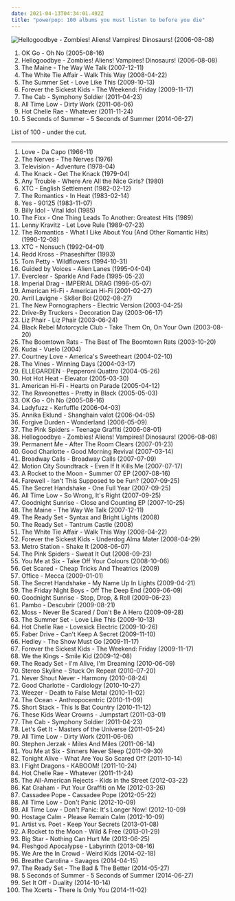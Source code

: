 ```yaml
---
date: 2021-04-13T04:34:01.492Z
title: "powerpop: 100 albums you must listen to before you die"
---
```

![Hellogoodbye - Zombies! Aliens! Vampires! Dinosaurs! (2006-08-08)](http://coverartarchive.org/release/437b6335-ded3-4882-aa90-5a5c746b9b10/16310488534-500.jpg "Hellogoodbye - Zombies! Aliens! Vampires! Dinosaurs! (2006-08-08)")
<ol class="albums">
<li data-cover="https://via.placeholder.com/450" data-tags="rock, indie rock, indie" role="button">OK Go - Oh No (2005-08-16)</li>
<li data-cover="http://coverartarchive.org/release/437b6335-ded3-4882-aa90-5a5c746b9b10/16310488534-500.jpg" data-tags="powerpop, alternative" role="button">Hellogoodbye - Zombies! Aliens! Vampires! Dinosaurs! (2006-08-08)</li>
<li data-cover="https://img.discogs.com/lNju4-4GTTVLQU-MEOp2glgPq8o=/fit-in/600x600/filters:strip_icc():format(jpeg):mode_rgb():quality(90)/discogs-images/R-2406287-1284085702.jpeg.jpg" data-tags="pop punk" role="button">The Maine - The Way We Talk (2007-12-11)</li>
<li data-cover="https://img.discogs.com/ZGL0HhZKwQcKL-zWkq3hYjLC8Lc=/fit-in/300x300/filters:strip_icc():format(jpeg):mode_rgb():quality(90)/discogs-images/R-2444943-1284431336.jpeg.jpg" data-tags="powerpop" role="button">The White Tie Affair - Walk This Way (2008-04-22)</li>
<li data-cover="http://coverartarchive.org/release/4631f280-bc71-403f-a8fd-4637974ccf31/17601593140-500.jpg" data-tags="the summer set, rock, powerpop" role="button">The Summer Set - Love Like This (2009-10-13)</li>
<li data-cover="https://img.discogs.com/peHPJK9RHkQ68Dwclf8SiCjp_mo=/fit-in/600x450/filters:strip_icc():format(jpeg):mode_rgb():quality(90)/discogs-images/R-2607155-1469978877-3107.jpeg.jpg" data-tags="powerpop" role="button">Forever the Sickest Kids - The Weekend: Friday (2009-11-17)</li>
<li data-cover="http://coverartarchive.org/release/f5663634-2bd6-4b01-beab-1d979a599da0/1487209368-500.jpg" data-tags="powerpop" role="button">The Cab - Symphony Soldier (2011-04-23)</li>
<li data-cover="http://coverartarchive.org/release/c171039b-592b-4c0f-97df-00ddbaac2a1a/2453598306-500.jpg" data-tags="pop punk, all time low" role="button">All Time Low - Dirty Work (2011-06-06)</li>
<li data-cover="http://coverartarchive.org/release/362900b0-e046-4c34-beb1-eb2ecd3bff64/19088259874-500.jpg" data-tags="rock, hot chelle rae" role="button">Hot Chelle Rae - Whatever (2011-11-24)</li>
<li data-cover="http://coverartarchive.org/release/bbe50630-ccc2-49fb-9b27-4acc46486e29/7688648143-500.jpg" data-tags="pop rock" role="button">5 Seconds of Summer - 5 Seconds of Summer (2014-06-27)</li>
</ol>
List of 100 - under the cut.
<!-- more -->

_________________

<ol class="albums">
<li data-cover="http://coverartarchive.org/release/58713cce-6dec-409a-b674-f30050f6fb82/5949082744-500.jpg" data-tags="psychedelic, 60s" role="button">
Love - Da Capo (1966-11)
</li>
<li data-cover="https://img.discogs.com/LSnRNWM5bowulS7miVSNrBxD3eM=/fit-in/600x586/filters:strip_icc():format(jpeg):mode_rgb():quality(90)/discogs-images/R-1214637-1201261034.jpeg.jpg" data-tags="pop, power pop, powerpop" role="button">
The Nerves - The Nerves (1976)
</li>
<li data-cover="http://coverartarchive.org/release/5cc90116-6833-4271-8477-42fb5fbee846/20706339769-500.jpg" data-tags="post-punk" role="button">
Television - Adventure (1978-04)
</li>
<li data-cover="http://coverartarchive.org/release/489e7f56-d73e-3772-9229-c45375da5e5b/7506671171-500.jpg" data-tags="classic rock" role="button">
The Knack - Get The Knack (1979-04)
</li>
<li data-cover="https://img.discogs.com/T7w1UV50SWd7SSXDXm0WiACqOiU=/fit-in/524x527/filters:strip_icc():format(jpeg):mode_rgb():quality(90)/discogs-images/R-768191-1156788267.jpeg.jpg" data-tags="powerpop" role="button">
Any Trouble - Where Are All the Nice Girls? (1980)
</li>
<li data-cover="https://img.discogs.com/v6mfNUGyW07eVGDU_twQsDcgWcs=/fit-in/517x517/filters:strip_icc():format(jpeg):mode_rgb():quality(90)/discogs-images/R-8246265-1479563638-5200.jpeg.jpg" data-tags="80s, new wave" role="button">
XTC - English Settlement (1982-02-12)
</li>
<li data-cover="http://coverartarchive.org/release/1daf4497-2686-3e0e-9b0d-25df08015511/7815137700-500.jpg" data-tags="pop, 80s, powerpop" role="button">
The Romantics - In Heat (1983-02-14)
</li>
<li data-cover="http://coverartarchive.org/release/8be613dc-5964-3dc0-9802-71c4eeccb125/11372138627-500.jpg" data-tags="progressive rock" role="button">
Yes - 90125 (1983-11-07)
</li>
<li data-cover="http://coverartarchive.org/release/08c1b5dc-8b44-4039-b86f-c0dc4975cc27/9230305954-500.jpg" data-tags="80s, rock, new wave" role="button">
Billy Idol - Vital Idol (1985)
</li>
<li data-cover="https://via.placeholder.com/450" data-tags="80s" role="button">
The Fixx - One Thing Leads To Another: Greatest Hits (1989)
</li>
<li data-cover="https://img.discogs.com/UGLkfyzaC9F8vzuuNd2I-6uWEYA=/fit-in/268x268/filters:strip_icc():format(jpeg):mode_rgb():quality(90)/discogs-images/R-7919633-1528727617-6341.jpeg.jpg" data-tags="rock" role="button">
Lenny Kravitz - Let Love Rule (1989-07-23)
</li>
<li data-cover="https://img.discogs.com/cTi_0lFzEgH2DPNSGdc7At_VcDU=/fit-in/600x599/filters:strip_icc():format(jpeg):mode_rgb():quality(90)/discogs-images/R-431536-1529484494-6510.jpeg.jpg" data-tags="rock" role="button">
The Romantics - What I Like About You (And Other Romantic Hits) (1990-12-08)
</li>
<li data-cover="http://coverartarchive.org/release/69d51f77-ce4c-3132-881e-6c004cf5097b/9582955606-500.jpg" data-tags="pop" role="button">
XTC - Nonsuch (1992-04-01)
</li>
<li data-cover="http://coverartarchive.org/release/74d240ec-b27f-4554-af7c-36269b7f42a5/8243009873-500.jpg" data-tags="rock, alternative" role="button">
Redd Kross - Phaseshifter (1993)
</li>
<li data-cover="http://coverartarchive.org/release/8126990b-62c2-459f-8319-ec5cab3524a6/8157450797-500.jpg" data-tags="rock, 90s" role="button">
Tom Petty - Wildflowers (1994-10-31)
</li>
<li data-cover="https://img.discogs.com/R0egZsTiJ4jGp6EUVkewsm0XhiU=/fit-in/600x530/filters:strip_icc():format(jpeg):mode_rgb():quality(90)/discogs-images/R-493498-1424651929-5356.jpeg.jpg" data-tags="90s, indie rock, lo-fi" role="button">
Guided by Voices - Alien Lanes (1995-04-04)
</li>
<li data-cover="https://img.discogs.com/ET7Yy8_knfXR_aToSfd-_4mULc8=/fit-in/600x600/filters:strip_icc():format(jpeg):mode_rgb():quality(90)/discogs-images/R-1750670-1333630000.jpeg.jpg" data-tags="alternative rock, 90s, rock" role="button">
Everclear - Sparkle And Fade (1995-05-23)
</li>
<li data-cover="https://img.discogs.com/DZagcKVfCNlDk-j3WY1vh55EWo8=/fit-in/600x583/filters:strip_icc():format(jpeg):mode_rgb():quality(90)/discogs-images/R-1938700-1385023844-1337.jpeg.jpg" data-tags="rock, alternative, alternative rock, power pop, powerpop" role="button">
Imperial Drag - IMPERIAL DRAG (1996-05-07)
</li>
<li data-cover="http://coverartarchive.org/release/ce3418e9-83f9-4ecb-acc5-82c47a67c9b5/6010970718-500.jpg" data-tags="rock" role="button">
American Hi-Fi - American Hi-Fi (2001-02-27)
</li>
<li data-cover="https://img.discogs.com/T-2UhJb6yNxe4U8bg2J_FrqBFxk=/fit-in/600x591/filters:strip_icc():format(jpeg):mode_rgb():quality(90)/discogs-images/R-2487770-1287344991.jpeg.jpg" data-tags="punk rock, pop punk" role="button">
Avril Lavigne - Sk8er Boi (2002-08-27)
</li>
<li data-cover="http://coverartarchive.org/release/8a269305-3699-4bfb-8889-1482b99b9d50/10665995130-500.jpg" data-tags="indie rock, indie, indie pop, canadian, 00s" role="button">
The New Pornographers - Electric Version (2003-04-25)
</li>
<li data-cover="http://coverartarchive.org/release/15f53c91-d9c0-40b0-920f-cc62cdfb63eb/15448153144-500.jpg" data-tags="southern rock, alt-country" role="button">
Drive-By Truckers - Decoration Day (2003-06-17)
</li>
<li data-cover="https://img.discogs.com/LWJ-AKum2NOXPYjc0WBwPF-S9GM=/fit-in/300x300/filters:strip_icc():format(jpeg):mode_rgb():quality(90)/discogs-images/R-1966844-1330288157.jpeg.jpg" data-tags="rock" role="button">
Liz Phair - Liz Phair (2003-06-24)
</li>
<li data-cover="https://img.discogs.com/BIFFlFcgE_WXsUFm1iEBDRLvtko=/fit-in/600x594/filters:strip_icc():format(jpeg):mode_rgb():quality(90)/discogs-images/R-2460634-1602939219-3786.jpeg.jpg" data-tags="rock, indie rock, igneoustempest" role="button">
Black Rebel Motorcycle Club - Take Them On, On Your Own (2003-08-20)
</li>
<li data-cover="https://img.discogs.com/ZPoQn0KVsDLyU0scsYxnqlmGqSQ=/fit-in/600x598/filters:strip_icc():format(jpeg):mode_rgb():quality(90)/discogs-images/R-398280-1307201626.jpeg.jpg" data-tags="cheerful, powerpop, 70s-80s uk punk and post-punk, reasons i love the uk" role="button">
The Boomtown Rats - The Best of The Boomtown Rats (2003-10-20)
</li>
<li data-cover="http://coverartarchive.org/release/aeeae48f-2f2c-491f-9cb8-3d03d666d2d2/26728307031-500.jpg" data-tags="pop" role="button">
Kudai - Vuelo (2004)
</li>
<li data-cover="http://coverartarchive.org/release/77d5fc59-6d52-4070-b31a-b4841f86179b/3759468978-500.jpg" data-tags="grunge, rock" role="button">
Courtney Love - America's Sweetheart (2004-02-10)
</li>
<li data-cover="https://img.discogs.com/3mbOIjGGDq61ImqUIBUwduKad7g=/fit-in/600x603/filters:strip_icc():format(jpeg):mode_rgb():quality(90)/discogs-images/R-484054-1525693159-1114.jpeg.jpg" data-tags="alternative rock, rock" role="button">
The Vines - Winning Days (2004-03-17)
</li>
<li data-cover="https://img.discogs.com/jd0I2Z2i9krH0Qly8StZfmT9xTQ=/fit-in/512x512/filters:strip_icc():format(jpeg):mode_rgb():quality(90)/discogs-images/R-6059875-1410026043-9412.jpeg.jpg" data-tags="ellegarden - pepperoni quattro, j-rock" role="button">
ELLEGARDEN - Pepperoni Quattro (2004-05-26)
</li>
<li data-cover="http://coverartarchive.org/release/4efa9e15-dea6-34ba-916d-b9a1f96244bf/4783882548-500.jpg" data-tags="indie rock, indie, rock, canadian" role="button">
Hot Hot Heat - Elevator (2005-03-30)
</li>
<li data-cover="http://coverartarchive.org/release/aff0474b-54b8-4add-82c0-d6841fb1f2ba/8545576883-500.jpg" data-tags="rock" role="button">
American Hi-Fi - Hearts on Parade (2005-04-12)
</li>
<li data-cover="https://img.discogs.com/SOwiG1fbycNz_GIFEwPEN_HSeQ4=/fit-in/350x348/filters:strip_icc():format(jpeg):mode_rgb():quality(90)/discogs-images/R-459924-1116599390.jpg.jpg" data-tags="rock" role="button">
The Raveonettes - Pretty in Black (2005-05-03)
</li>
<li data-cover="https://via.placeholder.com/450" data-tags="rock, indie rock, indie" role="button">
OK Go - Oh No (2005-08-16)
</li>
<li data-cover="http://coverartarchive.org/release/654760fa-5cee-4f2d-926d-7be8bc620b35/8677068687-500.jpg" data-tags="classic rock, dance, psychedelic, garage rock, glam rock, powerpop, parody, chameleon, and i hate that my feet are dancing so much" role="button">
Ladyfuzz - Kerfuffle (2006-04-03)
</li>
<li data-cover="http://coverartarchive.org/release/f429d8e3-7dfd-4a11-b036-913acba52d2c/7340907744-500.jpg" data-tags="powerpop" role="button">
Annika Eklund - Shanghain valot (2006-04-05)
</li>
<li data-cover="https://img.discogs.com/ylqgZk5XYoi4gDChjvVznqU1ShQ=/fit-in/300x300/filters:strip_icc():format(jpeg):mode_rgb():quality(90)/discogs-images/R-3445218-1330668701.jpeg.jpg" data-tags="alternative" role="button">
Forgive Durden - Wonderland (2006-05-09)
</li>
<li data-cover="https://via.placeholder.com/450" data-tags="alternative, garage rock, powerpop, geffen, makes me drive fast" role="button">
The Pink Spiders - Teenage Graffiti (2006-08-01)
</li>
<li data-cover="http://coverartarchive.org/release/437b6335-ded3-4882-aa90-5a5c746b9b10/16310488534-500.jpg" data-tags="powerpop, alternative" role="button">
Hellogoodbye - Zombies! Aliens! Vampires! Dinosaurs! (2006-08-08)
</li>
<li data-cover="https://img.discogs.com/RHLWZNGy3sxZ3GquszuodXCrUTY=/fit-in/600x602/filters:strip_icc():format(jpeg):mode_rgb():quality(90)/discogs-images/R-4616489-1460901600-7740.jpeg.jpg" data-tags="alternative, pop punk, powerpop" role="button">
Permanent Me - After The Room Clears (2007-01-23)
</li>
<li data-cover="http://coverartarchive.org/release/a890e9a6-90cf-4665-8928-2123f792355f/2960964314-500.jpg" data-tags="rock, pop punk" role="button">
Good Charlotte - Good Morning Revival (2007-03-14)
</li>
<li data-cover="http://coverartarchive.org/release/dcce4aaf-9a90-4820-8f76-96f6ae3bc15d/13692333898-500.jpg" data-tags="pop punk" role="button">
Broadway Calls - Broadway Calls (2007-07-09)
</li>
<li data-cover="http://coverartarchive.org/release/fce84812-b235-3b88-ac39-9e682c3642de/11117857971-500.jpg" data-tags="pop punk" role="button">
Motion City Soundtrack - Even If It Kills Me (2007-07-17)
</li>
<li data-cover="http://coverartarchive.org/release/bdf52330-7455-48b4-a8bb-c01b23686c16/3036816991-500.jpg" data-tags="powerpop" role="button">
A Rocket to the Moon - Summer 07 EP (2007-08-16)
</li>
<li data-cover="https://via.placeholder.com/450" data-tags="pop punk" role="button">
Farewell - Isn't This Supposed to be Fun? (2007-09-25)
</li>
<li data-cover="https://img.discogs.com/K5cIuV0UXHV1mundN1qJDp_MKPc=/fit-in/450x450/filters:strip_icc():format(jpeg):mode_rgb():quality(90)/discogs-images/R-6000417-1408474287-3293.jpeg.jpg" data-tags="electronica" role="button">
The Secret Handshake - One Full Year (2007-09-25)
</li>
<li data-cover="http://coverartarchive.org/release/b97c7de1-616c-40bf-a8d7-9ceb84ab8552/7273638872-500.jpg" data-tags="pop punk" role="button">
All Time Low - So Wrong, It's Right (2007-09-25)
</li>
<li data-cover="https://via.placeholder.com/450" data-tags="pop rock, pop punk, powerpop" role="button">
Goodnight Sunrise - Close and Counting EP (2007-10-25)
</li>
<li data-cover="https://img.discogs.com/lNju4-4GTTVLQU-MEOp2glgPq8o=/fit-in/600x600/filters:strip_icc():format(jpeg):mode_rgb():quality(90)/discogs-images/R-2406287-1284085702.jpeg.jpg" data-tags="pop punk" role="button">
The Maine - The Way We Talk (2007-12-11)
</li>
<li data-cover="http://coverartarchive.org/release/282ba149-b7b2-4914-a4bb-2926bde29d2b/1137559955-500.jpg" data-tags="powerpop" role="button">
The Ready Set - Syntax and Bright Lights (2008)
</li>
<li data-cover="http://coverartarchive.org/release/afa742cc-1c43-4a41-a838-f503dcb2b93c/17601715809-500.jpg" data-tags="powerpop" role="button">
The Ready Set - Tantrum Castle (2008)
</li>
<li data-cover="https://img.discogs.com/ZGL0HhZKwQcKL-zWkq3hYjLC8Lc=/fit-in/300x300/filters:strip_icc():format(jpeg):mode_rgb():quality(90)/discogs-images/R-2444943-1284431336.jpeg.jpg" data-tags="powerpop" role="button">
The White Tie Affair - Walk This Way (2008-04-22)
</li>
<li data-cover="http://coverartarchive.org/release/7f8c7dad-a4bb-414f-8326-1439ae105fb3/5356569466-500.jpg" data-tags="pop punk" role="button">
Forever the Sickest Kids - Underdog Alma Mater (2008-04-29)
</li>
<li data-cover="https://img.discogs.com/ia9V3EWvFT_YgZSFDCxQLATKvUk=/fit-in/600x466/filters:strip_icc():format(jpeg):mode_rgb():quality(90)/discogs-images/R-2370982-1311364136.jpeg.jpg" data-tags="muscu" role="button">
Metro Station - Shake It (2008-06-07)
</li>
<li data-cover="https://img.discogs.com/nR0f2rdhBHyxBMJ6ElqCj_c6rnE=/fit-in/220x220/filters:strip_icc():format(jpeg):mode_rgb():quality(90)/discogs-images/R-3628567-1337993677-3986.jpeg.jpg" data-tags="garage rock, powerpop, pink spiders, sachen die ich gerne hoeren mag" role="button">
The Pink Spiders - Sweat It Out (2008-09-23)
</li>
<li data-cover="https://img.discogs.com/DL6wyKT7zN0CdqK1wZfHRHX-O1U=/fit-in/467x467/filters:strip_icc():format(jpeg):mode_rgb():quality(90)/discogs-images/R-3181445-1331982850.jpeg.jpg" data-tags="pop punk" role="button">
You Me at Six - Take Off Your Colours (2008-10-06)
</li>
<li data-cover="http://coverartarchive.org/release/5fdbc4ff-5556-4a33-b0fc-a536ffa55b69/10453801244-500.jpg" data-tags="pop, rock, punk, alternative rock, industrial, powerpop, post-hardcore, horrorcore, indi rock" role="button">
Get Scared - Cheap Tricks And Theatrics (2009)
</li>
<li data-cover="https://img.discogs.com/47-Wv0VplMLpEfhHNkRHYK2fYLg=/fit-in/600x600/filters:strip_icc():format(jpeg):mode_rgb():quality(90)/discogs-images/R-2379892-1280619421.jpeg.jpg" data-tags="indie, pop, powerpop, chicago, relax, tasty" role="button">
Office - Mecca (2009-01-01)
</li>
<li data-cover="https://img.discogs.com/WwLdLGZed6V06YNSGC1AzL_Cd_U=/fit-in/600x569/filters:strip_icc():format(jpeg):mode_rgb():quality(90)/discogs-images/R-9014440-1605321098-8903.jpeg.jpg" data-tags="electropop, powerpop, electro indie, russian roulette, no cure1, red city pt2, from dreams to life, no cure, definition of fantabulous, you cant illustrate while you suffocate, for everything youve done, enjoy your stay isaac, no cure band" role="button">
The Secret Handshake - My Name Up In Lights (2009-04-21)
</li>
<li data-cover="https://img.discogs.com/TjzFodf9TUFiDKioTlgKQhLJt0Q=/fit-in/600x594/filters:strip_icc():format(jpeg):mode_rgb():quality(90)/discogs-images/R-5360382-1391854528-1806.jpeg.jpg" data-tags="powerpop, pop-punk, neon pop, my top album" role="button">
The Friday Night Boys - Off The Deep End (2009-06-09)
</li>
<li data-cover="https://img.discogs.com/qRAsZcRIqvDYjv14Y33dmMX4ohM=/fit-in/600x577/filters:strip_icc():format(jpeg):mode_rgb():quality(90)/discogs-images/R-14103147-1567892554-5593.jpeg.jpg" data-tags="alternative, happy, powerpop, fucking good" role="button">
Goodnight Sunrise - Stop, Drop, & Roll (2009-06-23)
</li>
<li data-cover="https://img.discogs.com/NA8z3V1Z5w0Sn5E9fhGyammdAuo=/fit-in/600x600/filters:strip_icc():format(jpeg):mode_rgb():quality(90)/discogs-images/R-12733168-1540916978-6574.jpeg.jpg" data-tags="pop, powerpop, rock pop" role="button">
Pambo - Descubrir (2009-08-21)
</li>
<li data-cover="http://coverartarchive.org/release/5eb46f96-76c0-48e2-8a6c-e54ec8d2298f/25457970141-500.jpg" data-tags="dutch indie" role="button">
Moss - Never Be Scared / Don't Be A Hero (2009-09-28)
</li>
<li data-cover="http://coverartarchive.org/release/4631f280-bc71-403f-a8fd-4637974ccf31/17601593140-500.jpg" data-tags="the summer set, rock, powerpop" role="button">
The Summer Set - Love Like This (2009-10-13)
</li>
<li data-cover="https://img.discogs.com/QL_8I14X-QpLzFgRs_ULnrr7_b8=/fit-in/325x325/filters:strip_icc():format(jpeg):mode_rgb():quality(90)/discogs-images/R-4519222-1367176559-7888.jpeg.jpg" data-tags="rock, powerpop" role="button">
Hot Chelle Rae - Lovesick Electric (2009-10-26)
</li>
<li data-cover="http://coverartarchive.org/release/65dfb3bb-a830-4668-b959-c8f72bdcf6c4/14557761393-500.jpg" data-tags="powerpop" role="button">
Faber Drive - Can't Keep A Secret (2009-11-10)
</li>
<li data-cover="http://coverartarchive.org/release/dcde8781-7f88-465e-88af-083913128a4a/15993200948-500.jpg" data-tags="pop rock" role="button">
Hedley - The Show Must Go (2009-11-17)
</li>
<li data-cover="https://img.discogs.com/peHPJK9RHkQ68Dwclf8SiCjp_mo=/fit-in/600x450/filters:strip_icc():format(jpeg):mode_rgb():quality(90)/discogs-images/R-2607155-1469978877-3107.jpeg.jpg" data-tags="powerpop" role="button">
Forever the Sickest Kids - The Weekend: Friday (2009-11-17)
</li>
<li data-cover="http://coverartarchive.org/release/7c58568b-9a54-4834-ac30-56eb81ea7561/14767389167-500.jpg" data-tags="pop punk" role="button">
We the Kings - Smile Kid (2009-12-08)
</li>
<li data-cover="http://coverartarchive.org/release/554db6c1-6705-43eb-a22a-63f1dfd3557b/16397831218-500.jpg" data-tags="powerpop, the ready set" role="button">
The Ready Set - I'm Alive, I'm Dreaming (2010-06-09)
</li>
<li data-cover="http://coverartarchive.org/release/f75cdc20-40ae-44fb-a2b5-ab819ca09505/17601666881-500.jpg" data-tags="powerpop, beatles, never shout never" role="button">
Stereo Skyline - Stuck On Repeat (2010-07-20)
</li>
<li data-cover="https://img.discogs.com/MhHw6PVufM8b4Gx2RoPOImLl28o=/fit-in/600x807/filters:strip_icc():format(jpeg):mode_rgb():quality(90)/discogs-images/R-3217164-1569596573-5382.jpeg.jpg" data-tags="acoustic" role="button">
Never Shout Never - Harmony (2010-08-24)
</li>
<li data-cover="https://img.discogs.com/9bW_QcfGYBV02UgwMm6XnEdRRKU=/fit-in/600x600/filters:strip_icc():format(jpeg):mode_rgb():quality(90)/discogs-images/R-2988399-1342909656-7083.jpeg.jpg" data-tags="pop punk" role="button">
Good Charlotte - Cardiology (2010-10-27)
</li>
<li data-cover="http://coverartarchive.org/release/c5649b41-3412-4c61-9a06-efbe70efbcb3/5374781489-500.jpg" data-tags="power pop, rock, alternative rock" role="button">
Weezer - Death to False Metal (2010-11-02)
</li>
<li data-cover="http://coverartarchive.org/release/3c6bf386-774f-4680-93bf-286b6bf996c4/12182847250-500.jpg" data-tags="post-metal, progressive metal, experimental, sludge" role="button">
The Ocean - Anthropocentric (2010-11-09)
</li>
<li data-cover="http://coverartarchive.org/release/c4a84602-202e-4b05-aea4-80363e76a7cd/9309191627-500.jpg" data-tags="powerpop" role="button">
Short Stack - This Is Bat Country (2010-11-12)
</li>
<li data-cover="https://img.discogs.com/OxO9W8Gb4Cb-eK-D1oYjdXx8LHg=/fit-in/580x580/filters:strip_icc():format(jpeg):mode_rgb():quality(90)/discogs-images/R-8507579-1463003433-2681.jpeg.jpg" data-tags="powerpop" role="button">
These Kids Wear Crowns - Jumpstart (2011-03-01)
</li>
<li data-cover="http://coverartarchive.org/release/f5663634-2bd6-4b01-beab-1d979a599da0/1487209368-500.jpg" data-tags="powerpop" role="button">
The Cab - Symphony Soldier (2011-04-23)
</li>
<li data-cover="https://img.discogs.com/LMsjD_6SrojbTi5hnHcHSqZpfaI=/fit-in/340x340/filters:strip_icc():format(jpeg):mode_rgb():quality(90)/discogs-images/R-10744040-1503508661-9138.jpeg.jpg" data-tags="alternative, powerpop" role="button">
Let's Get It - Masters of the Universe (2011-05-24)
</li>
<li data-cover="http://coverartarchive.org/release/c171039b-592b-4c0f-97df-00ddbaac2a1a/2453598306-500.jpg" data-tags="pop punk, all time low" role="button">
All Time Low - Dirty Work (2011-06-06)
</li>
<li data-cover="https://img.discogs.com/OYGOui3QdD2zulCjsh76DlWNsnM=/fit-in/170x170/filters:strip_icc():format(jpeg):mode_rgb():quality(90)/discogs-images/R-3153478-1318210457.jpeg.jpg" data-tags="acoustic" role="button">
Stephen Jerzak - Miles And Miles (2011-06-14)
</li>
<li data-cover="http://coverartarchive.org/release/3c2b6d42-0f71-4345-9b81-ec63ba95bffd/15128577308-500.jpg" data-tags="alternative rock, pop punk" role="button">
You Me at Six - Sinners Never Sleep (2011-09-30)
</li>
<li data-cover="http://coverartarchive.org/release/b0f57271-52d0-401e-903a-edbcc2ce12fb/3010114216-500.jpg" data-tags="pop punk" role="button">
Tonight Alive - What Are You So Scared Of? (2011-10-14)
</li>
<li data-cover="http://coverartarchive.org/release/7c639c90-ffa1-4372-88eb-5080d1ac87e0/13113750570-500.jpg" data-tags="chiptune, powerpop, electronic rock" role="button">
I Fight Dragons - KABOOM! (2011-10-24)
</li>
<li data-cover="http://coverartarchive.org/release/362900b0-e046-4c34-beb1-eb2ecd3bff64/19088259874-500.jpg" data-tags="rock, hot chelle rae" role="button">
Hot Chelle Rae - Whatever (2011-11-24)
</li>
<li data-cover="https://img.discogs.com/_ji_ALDRRrKt7YKTYs2Es0CBj9Q=/fit-in/520x264/filters:strip_icc():format(jpeg):mode_rgb():quality(90)/discogs-images/R-3784599-1344284990-4609.jpeg.jpg" data-tags="pop rock, pop" role="button">
The All-American Rejects - Kids in the Street (2012-03-22)
</li>
<li data-cover="http://coverartarchive.org/release/8aacd5e2-dfe8-4626-99d8-e5db4f887f30/14954163966-500.jpg" data-tags="electronic, indie, pop, rock, female vocalists, dance, powerpop" role="button">
Kat Graham - Put Your Graffiti on Me (2012-03-26)
</li>
<li data-cover="https://img.discogs.com/ho-Ja86SeBmdXlTp8fNqn6Ak7Hk=/fit-in/600x600/filters:strip_icc():format(jpeg):mode_rgb():quality(90)/discogs-images/R-6114413-1587489970-8065.jpeg.jpg" data-tags="alternative rock, pop rock, powerpop" role="button">
Cassadee Pope - Cassadee Pope (2012-05-22)
</li>
<li data-cover="http://coverartarchive.org/release/30e8a6f7-7324-4f65-b9cc-d71890e572c8/5587174897-500.jpg" data-tags="pop punk" role="button">
All Time Low - Don't Panic (2012-10-09)
</li>
<li data-cover="http://coverartarchive.org/release/61fc2dd0-4e07-4855-a8bd-26bf8d52dec2/5291095637-500.jpg" data-tags="punk rock, pop punk" role="button">
All Time Low - Don't Panic: It's Longer Now! (2012-10-09)
</li>
<li data-cover="https://img.discogs.com/ltiWxp1iE70LnYBqFTMD18Y6S78=/fit-in/600x600/filters:strip_icc():format(jpeg):mode_rgb():quality(90)/discogs-images/R-4016139-1486677843-4548.jpeg.jpg" data-tags="pop, punk, hardcore, powerpop, new england, connecticut, run for cover, post-ska, ct, run for cover records, hartford whalers, shoeless blow jackson, street-funk, uconn huskies, mozercise" role="button">
Hostage Calm - Please Remain Calm (2012-10-09)
</li>
<li data-cover="http://coverartarchive.org/release/6280f543-0e6e-45b3-9d6d-3af926036d08/3035881143-500.jpg" data-tags="powerpop" role="button">
Artist vs. Poet - Keep Your Secrets (2013-01-08)
</li>
<li data-cover="http://coverartarchive.org/release/8b5927d5-c769-4721-9927-685f171eca1d/14632967566-500.jpg" data-tags="powerpop, and if you ever get lonely just go to a record store and visit your friends" role="button">
A Rocket to the Moon - Wild & Free (2013-01-29)
</li>
<li data-cover="https://img.discogs.com/8t1nHOVZquJpiUHGg5xH3SKTh3Q=/fit-in/315x445/filters:strip_icc():format(jpeg):mode_rgb():quality(90)/discogs-images/R-13834486-1562175216-2622.jpeg.jpg" data-tags="powerpop" role="button">
Big Star - Nothing Can Hurt Me (2013-06-25)
</li>
<li data-cover="http://coverartarchive.org/release/32bc40a8-951b-4942-8779-b2fed6c31188/9053300863-500.jpg" data-tags="death metal, symphonic death metal" role="button">
Fleshgod Apocalypse - Labyrinth (2013-08-16)
</li>
<li data-cover="http://coverartarchive.org/release/e1aa6b60-72a2-44b8-9c8b-d38d12de9452/6584598553-500.jpg" data-tags="pop punk" role="button">
We Are the In Crowd - Weird Kids (2014-02-18)
</li>
<li data-cover="http://coverartarchive.org/release/ba3e03cb-bacf-400c-bb0c-e51f34edbb7e/27217499460-500.jpg" data-tags="electronic" role="button">
Breathe Carolina - Savages (2014-04-15)
</li>
<li data-cover="http://coverartarchive.org/release/5b6060a3-eae0-4767-a677-add6141a5c57/9657974251-500.jpg" data-tags="powerpop" role="button">
The Ready Set - The Bad & The Better (2014-05-27)
</li>
<li data-cover="http://coverartarchive.org/release/bbe50630-ccc2-49fb-9b27-4acc46486e29/7688648143-500.jpg" data-tags="pop rock" role="button">
5 Seconds of Summer - 5 Seconds of Summer (2014-06-27)
</li>
<li data-cover="http://coverartarchive.org/release/d6b3a91b-6ae5-4855-a523-1fcb1de1f31a/8922644147-500.jpg" data-tags="pop punk" role="button">
Set It Off - Duality (2014-10-14)
</li>
<li data-cover="http://coverartarchive.org/release/d78ab56f-2e18-4ba2-8040-5d7f0d6eb8e8/8516811132-500.jpg" data-tags="alternative rock, indie rock, powerpop, less than 40 minutes" role="button">
The Xcerts - There Is Only You (2014-11-02)
</li>
</ol>